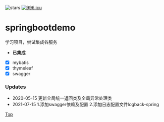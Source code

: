![stars](https://img.shields.io/github/stars/NoahYe97/springbootdemo "stars")
[![996.icu](https://img.shields.io/badge/link-996.icu-red.svg)](https://996.icu)
# springbootdemo

学习项目，尝试集成各服务  

- **已集成**  
- [x] mybatis   
- [x] thymeleaf
- [x] swagger

### Updates
- 2020-05-15 更新全局统一返回类及全局异常处理类
- 2021-07-15 1.添加swagger依赖及配置  2.添加日志配置文件logback-spring

[Top](#springbootdemo)